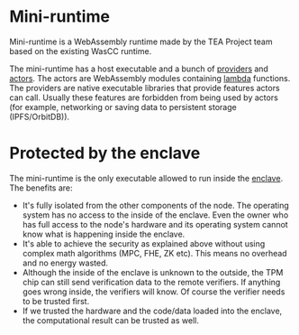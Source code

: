 # Mini-runtime
Mini-runtime is a WebAssembly runtime made by the TEA Project team based on the existing WasCC runtime.

The mini-runtime has a host executable and a bunch of [providers](provider.md) and [actors](actor.md). The actors are WebAssembly modules containing [lambda](https://en.wikipedia.org/wiki/Lambda_calculus) functions. The providers are native executable libraries that provide features actors can call. Usually these features are forbidden from being used by actors (for example, networking or saving data to persistent storage (IPFS/OrbitDB)).

# Protected by the enclave

The mini-runtime is the only executable allowed to run inside the [enclave](enclave.md). The benefits are:

* It's fully isolated from the other components of the node. The operating system has no access to the inside of the enclave. Even the owner who has full access to the node's hardware and its operating system cannot know what is happening inside the enclave.
* It's able to achieve the security as explained above without using complex math algorithms (MPC, FHE, ZK etc). This means no overhead and no energy wasted.
* Although the inside of the enclave is unknown to the outside, the TPM chip can still send verification data to the remote verifiers. If anything goes wrong inside, the verifiers will know. Of course the verifier needs to be trusted first. 
* If we trusted the hardware and the code/data loaded into the enclave, the computational result can be trusted as well.
